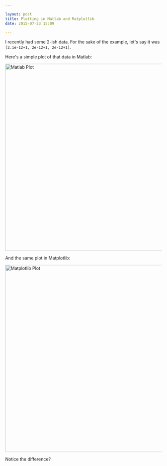 ```yaml
---

layout: post
title: Plotting in Matlab and Matplotlib
date: 2015-07-23 15:09

---
```


I recently had some 2-ish data. For the sake of the example, let's say it was `[2.1e-12+1, 2e-12+1, 2e-12+1]`.

Here's a simple plot of that data in Matlab:

<img alt="Matlab Plot" width="600" src="{{ site.url }}/assets/2015-07-23-matlab-plot.png">

And the same plot in Matplotlib:

<img alt="Matplotlib Plot" width="600" src="{{ site.url }}/assets/2015-07-23-matplotlib-plot.png">

Notice the difference?
